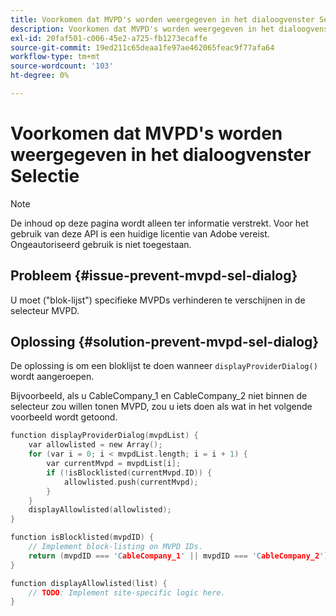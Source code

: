 ```yaml
---
title: Voorkomen dat MVPD's worden weergegeven in het dialoogvenster Selectie
description: Voorkomen dat MVPD's worden weergegeven in het dialoogvenster Selectie
exl-id: 20faf501-c006-45e2-a725-fb1273ecaffe
source-git-commit: 19ed211c65deaa1fe97ae462065feac9f77afa64
workflow-type: tm+mt
source-wordcount: '103'
ht-degree: 0%

---
```


# Voorkomen dat MVPD&#39;s worden weergegeven in het dialoogvenster Selectie

>[!NOTE]
>
>De inhoud op deze pagina wordt alleen ter informatie verstrekt. Voor het gebruik van deze API is een huidige licentie van Adobe vereist. Ongeautoriseerd gebruik is niet toegestaan.

## Probleem {#issue-prevent-mvpd-sel-dialog}

U moet (&quot;blok-lijst&quot;) specifieke MVPDs verhinderen te verschijnen in de selecteur MVPD.


## Oplossing {#solution-prevent-mvpd-sel-dialog}

De oplossing is om een bloklijst te doen wanneer `displayProviderDialog()` wordt aangeroepen.

Bijvoorbeeld, als u CableCompany_1 en CableCompany_2 niet binnen de selecteur zou willen tonen MVPD, zou u iets doen als wat in het volgende voorbeeld wordt getoond.

```C
function displayProviderDialog(mvpdList) {
    var allowlisted = new Array();
    for (var i = 0; i < mvpdList.length; i = i + 1) {
        var currentMvpd = mvpdList[i];
        if (!isBlocklisted(currentMvpd.ID)) {
            allowlisted.push(currentMvpd);
        }
    }
    displayAllowlisted(allowlisted);
}

function isBlocklisted(mvpdID) {
    // Implement block-listing on MVPD IDs.
    return (mvpdID === 'CableCompany_1' || mvpdID === 'CableCompany_2');
}

function displayAllowlisted(list) {
    // TODO: Implement site-specific logic here.
} 
```

<!--
**Related Information**

* [Allow MVPDs in the Selection Dialog](/help/authentication/allow-mvpd-selectn-dialog.md)
* **Code samples**
* [Programmer integration guide](/help/authentication/programmer-integration-guide-overview.md)
-->
